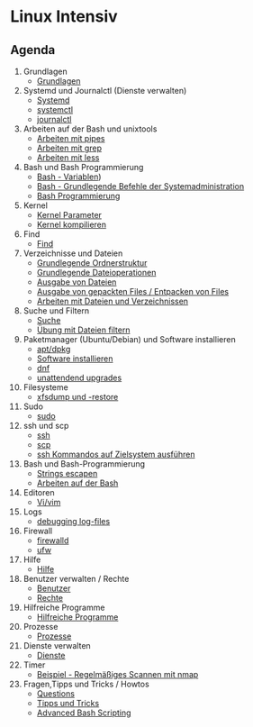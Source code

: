 # Linux Intensiv

## Agenda

  1. Grundlagen
     * [Grundlagen](grundlagen.md)
  1. Systemd und Journalctl (Dienste verwalten)
     * [Systemd](systemd.md)
     * [systemctl](systemctl.md)
     * [journalctl](journalctl.md)
  1. Arbeiten auf der Bash und unixtools
     * [Arbeiten mit pipes](pipes-grep.md)
     * [Arbeiten mit grep](grep.md)
     * [Arbeiten mit less](less.md)
  1. Bash und Bash Programmierung 
     * [Bash - Variablen](variables.md))
     * [Bash - Grundlegende Befehle der Systemadministration](grundlegende-befehle.md)
     * [Bash Programmierung](bash-programmierung.md)
  1. Kernel
     * [Kernel Parameter](kernel-params.md)
     * [Kernel kompilieren](kernel-kompilieren.md)
  1. Find
     * [Find](find.md)
  1. Verzeichnisse und Dateien 
     * [Grundlegende Ordnerstruktur](grundlegende-ordnerstruktur-fhs.md)
     * [Grundlegende Dateioperationen](grundlegende-dateioperationen.md)
     * [Ausgabe von Dateien](ausgabe-von-dateien.md)
     * [Ausgabe von gepackten Files / Entpacken von Files](ausgabe-gepackte-files.md)
     * [Arbeiten mit Dateien und Verzeichnissen](files-dir.md)
  1. Suche und Filtern 
     * [Suche](suche.md)
     * [Übung mit Dateien filtern](uebung-dateien.md) 
  1. Paketmanager (Ubuntu/Debian) und Software installieren
     * [apt/dpkg](dpkg-apt.md)
     * [Software installieren](software-installieren.md)
     * [dnf](dnf.md) 
     * [unattendend upgrades](unattended-upgrades.md)
  1. Filesysteme  
     * [xfsdump und -restore](xfsdump-und-restore.md) 
  1. Sudo 
     * [sudo](sudo.md)
  1. ssh und scp 
     * [ssh](ssh.md) 
     * [scp](scp.md)
     * [ssh Kommandos auf Zielsystem ausführen](ssh-commands.md) 
  1. Bash und Bash-Programmierung 
     * [Strings escapen](strings-escapen.md)
     * [Arbeiten auf der Bash](arbeiten-auf-der-bash.md)
  1. Editoren
     * [Vi/vim](vi.md)
  1. Logs 
     * [debugging log-files ](debugging-logs.md) 
  1. Firewall
     * [firewalld](firewalld.md)
     * [ufw](ufw.md) 
  1. Hilfe 
     * [Hilfe](hilfe.md)
  1. Benutzer verwalten / Rechte
     * [Benutzer](benutzer.md)
     * [Rechte](rechte.md)
  1. Hilfreiche Programme 
     * [Hilfreiche Programme](hilfreiche-programme.md) 
  1. Prozesse
     * [Prozesse](prozesse.md)
  1. Dienste verwalten 
     * [Dienste](dienste.md) 
  1. Timer 
     * [Beispiel - Regelmäßiges Scannen mit nmap](nmap-timer.md)  
  1. Fragen,Tipps und Tricks / Howtos
     * [Questions](questions.md)
     * [Tipps und Tricks](tipps-tricks.md) 
     * [Advanced Bash Scripting](https://tldp.org/LDP/abs/html/)
